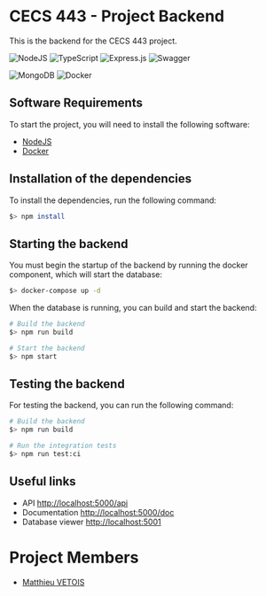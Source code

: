 # CECS 443 - Project Backend

This is the backend for the CECS 443 project.

![NodeJS](https://img.shields.io/badge/node.js-6DA55F?style=for-the-badge&logo=node.js&logoColor=white)
![TypeScript](https://img.shields.io/badge/typescript-%23007ACC.svg?style=for-the-badge&logo=typescript&logoColor=white)
![Express.js](https://img.shields.io/badge/express.js-%23404d59.svg?style=for-the-badge&logo=express&logoColor=%2361DAFB)
![Swagger](https://img.shields.io/badge/-Swagger-%23Clojure?style=for-the-badge&logo=swagger&logoColor=white)

![MongoDB](https://img.shields.io/badge/MongoDB-%234ea94b.svg?style=for-the-badge&logo=mongodb&logoColor=white)
![Docker](https://img.shields.io/badge/docker-%230db7ed.svg?style=for-the-badge&logo=docker&logoColor=white)

## Software Requirements

To start the project, you will need to install the following software:
- [NodeJS](https://nodejs.org/en/)
- [Docker](https://www.docker.com/)

## Installation of the dependencies

To install the dependencies, run the following command:

```bash
$> npm install
```

## Starting the backend

You must begin the startup of the backend by running the docker component, which will start the database:

```bash
$> docker-compose up -d
```

When the database is running, you can build and start the backend:

```bash
# Build the backend
$> npm run build

# Start the backend
$> npm start
```

## Testing the backend

For testing the backend, you can run the following command:

```bash
# Build the backend
$> npm run build

# Run the integration tests
$> npm run test:ci
```

## Useful links

- API [http://localhost:5000/api](http://localhost:5000/)
- Documentation [http://localhost:5000/doc](http://localhost:5000/doc)
- Database viewer [http://localhost:5001](http://localhost:5001)

# Project Members
- [Matthieu VETOIS](https://github.com/mvetois)
